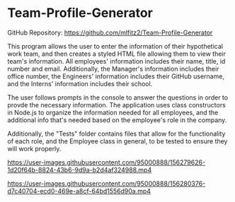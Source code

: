 # Team-Profile-Generator

GitHub Repository: https://github.com/mlfitz2/Team-Profile-Generator

This program allows the user to enter the information of their hypothetical work team, and then creates a styled HTML file allowing them to view their team's information. All employees' information includes their name, title, id number and email. Additionally, the Manager's information includes their office number, the Engineers' information includes their GitHub username, and the Interns' information includes their school. 

The user follows prompts in the console to answer the questions in order to provde the necessary information. The application uses class constructors in Node.js to organize the information needed for all employees, and the additional info that's needed based on the employee's role in the company. 

Additionally, the "Tests" folder contains files that allow for the functionality of each role, and the Employee class in general, to be tested to ensure they will work properly. 

https://user-images.githubusercontent.com/95000888/156279626-1d20f64b-8824-43b6-9d9a-b2d4af324988.mp4

https://user-images.githubusercontent.com/95000888/156280376-d7c40704-ecd0-469e-a8cf-64bd1556d90a.mp4
